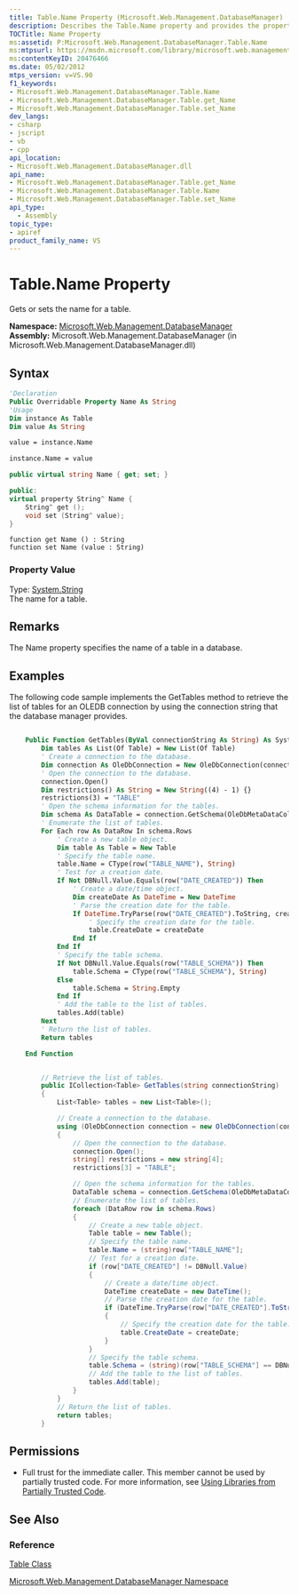 ```yaml
---
title: Table.Name Property (Microsoft.Web.Management.DatabaseManager)
description: Describes the Table.Name property and provides the property's namespace, assembly, syntax, remarks, examples, and permissions.
TOCTitle: Name Property
ms:assetid: P:Microsoft.Web.Management.DatabaseManager.Table.Name
ms:mtpsurl: https://msdn.microsoft.com/library/microsoft.web.management.databasemanager.table.name(v=VS.90)
ms:contentKeyID: 20476466
ms.date: 05/02/2012
mtps_version: v=VS.90
f1_keywords:
- Microsoft.Web.Management.DatabaseManager.Table.Name
- Microsoft.Web.Management.DatabaseManager.Table.get_Name
- Microsoft.Web.Management.DatabaseManager.Table.set_Name
dev_langs:
- csharp
- jscript
- vb
- cpp
api_location:
- Microsoft.Web.Management.DatabaseManager.dll
api_name:
- Microsoft.Web.Management.DatabaseManager.Table.get_Name
- Microsoft.Web.Management.DatabaseManager.Table.Name
- Microsoft.Web.Management.DatabaseManager.Table.set_Name
api_type:
  - Assembly
topic_type:
- apiref
product_family_name: VS
---
```


# Table.Name Property

Gets or sets the name for a table.

**Namespace:**  [Microsoft.Web.Management.DatabaseManager](microsoft-web-management-databasemanager-namespace.md)  
**Assembly:**  Microsoft.Web.Management.DatabaseManager (in Microsoft.Web.Management.DatabaseManager.dll)

## Syntax

```vb
'Declaration
Public Overridable Property Name As String
'Usage
Dim instance As Table
Dim value As String

value = instance.Name

instance.Name = value
```

```csharp
public virtual string Name { get; set; }
```

```cpp
public:
virtual property String^ Name {
    String^ get ();
    void set (String^ value);
}
```

```jscript
function get Name () : String
function set Name (value : String)
```

### Property Value

Type: [System.String](https://msdn.microsoft.com/library/s1wwdcbf)  
The name for a table.  

## Remarks

The Name property specifies the name of a table in a database.

## Examples

The following code sample implements the GetTables method to retrieve the list of tables for an OLEDB connection by using the connection string that the database manager provides.

```vb

    Public Function GetTables(ByVal connectionString As String) As System.Collections.Generic.ICollection(Of Table) Implements Microsoft.Web.Management.DatabaseManager.IDbTableManager.GetTables
        Dim tables As List(Of Table) = New List(Of Table)
        ' Create a connection to the database.
        Dim connection As OleDbConnection = New OleDbConnection(connectionString)
        ' Open the connection to the database.
        connection.Open()
        Dim restrictions() As String = New String((4) - 1) {}
        restrictions(3) = "TABLE"
        ' Open the schema information for the tables.
        Dim schema As DataTable = connection.GetSchema(OleDbMetaDataCollectionNames.Tables, restrictions)
        ' Enumerate the list of tables.
        For Each row As DataRow In schema.Rows
            ' Create a new table object.
            Dim table As Table = New Table
            ' Specify the table name.
            table.Name = CType(row("TABLE_NAME"), String)
            ' Test for a creation date.
            If Not DBNull.Value.Equals(row("DATE_CREATED")) Then
                ' Create a date/time object.
                Dim createDate As DateTime = New DateTime
                ' Parse the creation date for the table.
                If DateTime.TryParse(row("DATE_CREATED").ToString, createDate) Then
                    ' Specify the creation date for the table.
                    table.CreateDate = createDate
                End If
            End If
            ' Specify the table schema.
            If Not DBNull.Value.Equals(row("TABLE_SCHEMA")) Then
                table.Schema = CType(row("TABLE_SCHEMA"), String)
            Else
                table.Schema = String.Empty
            End If
            ' Add the table to the list of tables.
            tables.Add(table)
        Next
        ' Return the list of tables.
        Return tables

    End Function

```

```csharp

        // Retrieve the list of tables.
        public ICollection<Table> GetTables(string connectionString)
        {
            List<Table> tables = new List<Table>();

            // Create a connection to the database.
            using (OleDbConnection connection = new OleDbConnection(connectionString))
            {
                // Open the connection to the database.
                connection.Open();
                string[] restrictions = new string[4];
                restrictions[3] = "TABLE";

                // Open the schema information for the tables.
                DataTable schema = connection.GetSchema(OleDbMetaDataCollectionNames.Tables, restrictions);
                // Enumerate the list of tables.
                foreach (DataRow row in schema.Rows)
                {
                    // Create a new table object.
                    Table table = new Table();
                    // Specify the table name.
                    table.Name = (string)row["TABLE_NAME"];
                    // Test for a creation date.
                    if (row["DATE_CREATED"] != DBNull.Value)
                    {
                        // Create a date/time object.
                        DateTime createDate = new DateTime();
                        // Parse the creation date for the table.
                        if (DateTime.TryParse(row["DATE_CREATED"].ToString(),out createDate))
                        {
                            // Specify the creation date for the table.
                            table.CreateDate = createDate;
                        }
                    }
                    // Specify the table schema.
                    table.Schema = (string)(row["TABLE_SCHEMA"] == DBNull.Value ? String.Empty : row["TABLE_SCHEMA"]);
                    // Add the table to the list of tables.
                    tables.Add(table);
                }
            }
            // Return the list of tables.
            return tables;
        }

```

## Permissions

  - Full trust for the immediate caller. This member cannot be used by partially trusted code. For more information, see [Using Libraries from Partially Trusted Code](https://msdn.microsoft.com/library/8skskf63).

## See Also

### Reference

[Table Class](table-class-microsoft-web-management-databasemanager.md)

[Microsoft.Web.Management.DatabaseManager Namespace](microsoft-web-management-databasemanager-namespace.md)
